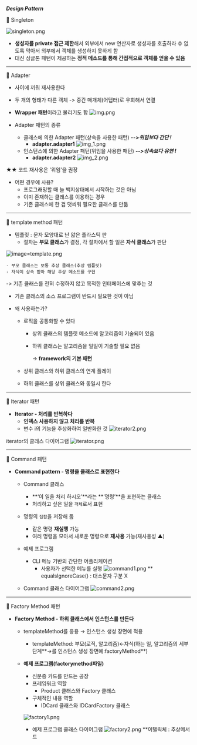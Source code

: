 
***Design Pattern***

🐹 Singleton


![singleton.png](singleton.png)
- **생성자를 private 접근 제한**해서 외부에서 new 연산자로 생성자를 호출하라 수 없도록 막아서 외부에서 객체를 생성하지 못하게 함
- 대신 싱글톤 패턴이 제공하는 **정적 메소드를 통해 간접적으로 객체를 얻을 수 있음**


---
🐹 Adapter
- 사이에 끼워 재사용한다
- 두 개의 형태가 다른 객체 
-> 중간 매개체(어댑터)로 우회해서 연결 

- **Wrapper 패턴**이라고 불리기도 함
  ![img.png](img.png)

- Adapter 패턴의 종류
  - 클래스에 의한 Adapter 패턴(상속을 사용한 패턴)  ***-->위임보다 간단 !***
    - **adapter.adapter1**
    ![img_1.png](img_1.png)
  - 인스턴스에 의한 Adapter 패턴(위임을 사용한 패턴) ***-->상속보다 유연 !***
    - **adapter.adapter2**
    ![img_2.png](img_2.png)

★★ 코드 재사용은 '위임'을 권장 


- 어떤 경우에 사용?
  - 프로그래밍할 때 늘 백지상태에서 시작하는 것은 아님
  - 이미 존재하는 클래스를 이용하는 경우
  - 기존 클래스에 한 겹 덧씌워 필요한 클래스를 만듦
 

-----
🐹 template method 패턴 

- 템플릿 : 문자 모양대로 난 얇은 플라스틱 판
  - 절차는 **부모 클래스**가 결정, 각 절차에서 할 일은 **자식 클래스**가 판단
    
![image=template.png](image=template.png)


    - 부모 클래스는 보통 추상 클래스(추상 템플릿)
    - 자식이 상속 받아 해당 추상 메소드를 구현

-> 기존 클래스를 전혀 수정하지 않고 목적한 인터페이스에 맞추는 것
  - 기존 클래스의 소스 프로그램이 반드시 필요한 것이 아님

  - 왜 사용하는가?
      - 로직을 공통화할 수 있다
          - 상위 클래스의 템플릿 메소드에 알고리즘이 기술되어 있음
          - 하위 클래스는 알고리즘을 일일이 기술할 필요 없음
       
            -> **framework의 기본 패턴**

      - 상위 클래스와 하위 클래스의 연계 플레이
      - 하위 클래스를 상위 클래스와 동일시 한다
   

---
🐹 Iterator 패턴

- **Iterator - 처리를 반복하다**
    - **인덱스 사용하지 않고 처리를 반복**
    - 변수 i의 기능을 추상화하여 일반화한 것
![iterator2.png](iterator2.png)

iterator의 클래스 다이어그램
![iterator.png](iterator.png)


---
🐹 Command 패턴

- **Command pattern - 명령을 클래스로 표현한다**
    - Command 클래스
        - **‘이 일을 처리 하시오’**라는 **‘명령’**을 표현하는 클래스
        - 처리하고 싶은 일을 `객체`로서 표현
    - 명령의 `집합`을 저장해 둠
        - 같은 명령 **재실행** 가능
        - 여러 명령을 모아서 새로운 명령으로 **재사용** 가능(재사용성 ▲)
    - 예제 프로그램
        - CLI 메뉴 기반의 간단한 어플리케이션
            - 사용자가 선택한 메뉴를 실행
              ![command1.png](command1.png)
              ** equalsIgnoreCase() : 대소문자 구분 X

    - Command 클래스 다이어그램
      ![command2.png](command2.png)

---
🐹 Factory Method 패턴
- **Factory Method - 하위 클래스에서 인스턴스를 만든다**
    - templateMethod를 응용 → 인스턴스 생성 장면에 적용
        - templateMethod: 부모(로직, 알고리즘)←자식(하는 일, 알고리즘의 세부 단계**→를 인스턴스 생성 장면에:factoryMethod**)
    - **예제 프로그램(factorymethod파일)**
        - 신분증 카드를 만드는 공장
        - 프레임워크 역할
            - Product 클래스와 Factory 클래스
        - 구체적인 내용 역할
            - IDCard 클래스와 IDCardFactory 클래스
         
              
         ![factory1.png](factory1.png)
      - 예제 프로그램 클래스 다이어그램
              ![factory2.png](factory2.png)
        **이탤릭체 : 추상메서드
